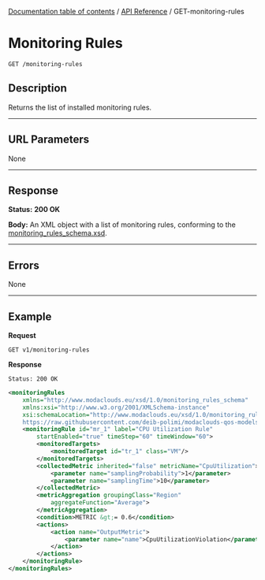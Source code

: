 [Documentation table of contents](../../TOC.md) / [API Reference](../../api.md) / GET-monitoring-rules

# Monitoring Rules

	GET /monitoring-rules

## Description
Returns the list of installed monitoring rules.

***

## URL Parameters

None

***

## Response

**Status:** **200 OK**

**Body:** An XML object with a list of monitoring rules, conforming to the [monitoring_rules_schema.xsd][].

***

## Errors

None

***

## Example
**Request**

	GET v1/monitoring-rules

**Response**

	Status: 200 OK

``` xml
<monitoringRules
	xmlns="http://www.modaclouds.eu/xsd/1.0/monitoring_rules_schema"
	xmlns:xsi="http://www.w3.org/2001/XMLSchema-instance"
	xsi:schemaLocation="http://www.modaclouds.eu/xsd/1.0/monitoring_rules_schema
	https://raw.githubusercontent.com/deib-polimi/modaclouds-qos-models/v1.0/metamodels/monitoringrules/monitoring_rules_schema.xsd">
	<monitoringRule id="mr_1" label="CPU Utilization Rule"
		startEnabled="true" timeStep="60" timeWindow="60">
		<monitoredTargets>
			<monitoredTarget id="tr_1" class="VM"/>
		</monitoredTargets>
		<collectedMetric inherited="false" metricName="CpuUtilization">
			<parameter name="samplingProbability">1</parameter>
			<parameter name="samplingTime">10</parameter>
		</collectedMetric>
		<metricAggregation groupingClass="Region"
			aggregateFunction="Average">
		</metricAggregation>
		<condition>METRIC &gt;= 0.6</condition>
		<actions>
			<action name="OutputMetric">
				<parameter name="name">CpuUtilizationViolation</parameter>
			</action>
		</actions>
	</monitoringRule>
</monitoringRules>
```

[monitoring_rules_schema.xsd]: https://raw.githubusercontent.com/deib-polimi/modaclouds-qos-models/v1.0/metamodels/monitoringrules/monitoring_rules_schema.xsd